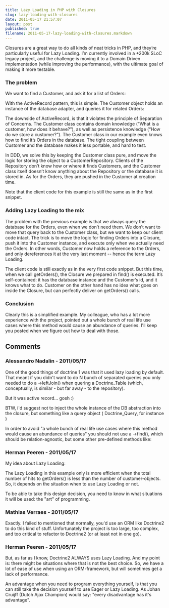 ```yaml
---
title: Lazy Loading in PHP with Closures
slug: lazy-loading-with-closures
date: 2011-05-17 21:57:07
layout: post
published: true
filename: 2011-05-17-lazy-loading-with-closures.markdown
---
```

<!-- *********************************************************************
**                                                                      **
** To add a comment, scroll to the bottom and use the comment template. **
** Then save the file and send me a pull request.                       **
**                                                                      **
***********************************************************************-->

Closures are a great way to do all kinds of neat tricks in PHP, and they’re particularly useful for  Lazy Loading. I’m
currently involved in a +200k SLoC legacy project, and the challenge is moving it to a Domain Driven implementation
(while improving the performance), with the ultimate goal of making it more testable.

### The problem

We want to find a Customer, and ask it for a list of Orders:

<script src="https://gist.github.com/977230.js?file=listing1.php"></script>

With the ActiveRecord pattern, this is simple. The Customer object holds an instance of the database adapter, and queries
it for related Orders:

<script src="https://gist.github.com/977230.js?file=listing2.php"></script>

The downside of ActiveRecord, is that it violates the principle of Separation of Concerns. The Customer class contains
domain knowledge (“What is a customer, how does it behave?”), as well as persistence knowledge (“How do we store a customer?”).
The Customer class in our example even knows how to find it’s Orders in the database. The tight coupling between Customer
and the database makes it less portable, and hard to test.

In DDD, we solve this by keeping the Customer class pure, and move the logic for storing the object to a CustomerRepository.
Clients of the Repository don’t know how or where it finds Customers, and the Customer class itself doesn’t know anything
about the Repository or the database it is stored in. As for the Orders, they are pushed in the Customer at creation time.

<script src="https://gist.github.com/977230.js?file=listing3.php"></script>

Note that the client code for this example is still the same as in the first snippet.

### Adding Lazy Loading to the mix

The problem with the previous example is that we always query the database for the Orders, even when we don’t need them.
We don’t want to move that query back to the Customer class, but we want to keep our client code intact. The trick is to move the logic for finding Orders into a Closure, push it into the Customer instance, and execute only when we actually need the Orders. In other words, Customer now holds a reference to the Orders, and only dereferences it at the very last moment -- hence the term Lazy Loading.

<script src="https://gist.github.com/977230.js?file=listing4.php"></script>

The client code is still exactly as in the very first code snippet. But this time, when we call getOrders(), the Closure
we prepared in find() is executed. It’s self-contained: it has the database instance and the Customer’s id, and it knows
what to do. Customer on the other hand has no idea what goes on inside the Closure, but can perfectly deliver on getOrders() calls.

### Conclusion

Clearly this is a simplified example. My colleague, who has a lot more experience with the project, pointed out a whole
bunch of real life use cases where this method would cause an abundance of queries. I'll keep you posted when we figure
out how to deal with those.


## Comments

### Alessandro Nadalin - 2011/05/17
One of the good things of doctrine 1 was that it used lazy loading by default.
That meant if you didn't want to do N bunch of separated queries you only needed to do a ->leftJoin() when quering a Doctrine_Table (which, conceptually, is similar - but far away - to the repository).

But it was active record... gosh :)

BTW, i'd suggest not to inject the whole instance of the DB abstraction into the closure, but something like a query object ( Doctrine_Query, for instance )

In order to avoid "a whole bunch of real life use cases where this method would cause an abundance of queries" you should not use a ->find(), which should be relation-agnostic, but some other pre-defined methods like:

<script src="https://gist.github.com/1014682.js?file=query.php"></script>

### Herman Peeren - 2011/05/17
My idea about Lazy Loading:

The Lazy Loading in this example only is more efficient when the total number of hits to getOrders() is less than the number of customer-objects.  So, it depends on the situation when to use Lazy Loading or not.

To be able to take this design decision, you need to know in what situations it will be used: the "art" of programming.

### Mathias Verraes - 2011/05/17
Exactly. I failed to mentioned that normally, you'd use an ORM like Doctrine2 to do this kind of stuff. Unfortunately the project is too large, too complex, and too critical to refactor to Doctrine2 (or at least not in one go).

### Herman Peeren - 2011/05/17
But, as far as I know, Doctrine2  ALWAYS uses Lazy Loading. And my point is: there might be situations where that is not the best choice. So, we have a lot of ease of use when using an ORM-framework, but will sometimes get a lack of performance.

An advantage when you need to program everything yourself, is that you can still take the decision yourself to use Eager or Lazy Loading. As Johan Cruijff (Dutch Ajax Champion) would say: "every disadvantage has it's advantage".

<!-- To add a comment, copy this template:

### [YOUR NAME](YOUR URL) - YYY/MM/DD
YOUR COMMENT TEXT HERE....

-->
